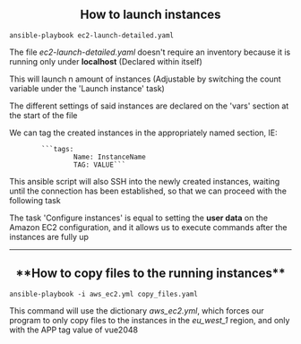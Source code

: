 <h2 style="text-align: center;">How to launch instances</h2>

```ansible-playbook ec2-launch-detailed.yaml```

The file _ec2-launch-detailed.yaml_ doesn't require an inventory because it is running only under **localhost** (Declared within itself)

This will launch n amount of instances (Adjustable by switching the count variable under the 'Launch instance' task)

The different settings of said instances are declared on the 'vars' section at the start of the file

We can tag the created instances in the appropriately named section, IE:

            ```tags:
                    Name: InstanceName
                    TAG: VALUE```

This ansible script will also SSH into the newly created instances, waiting until the connection has been established, so that we can proceed with the following task

The task 'Configure instances' is equal to setting the **user data** on the Amazon EC2 configuration, and it allows us to execute commands after the instances are fully up

***

<h2 style="text-align: center;">**How to copy files to the running instances**</h2>

```ansible-playbook -i aws_ec2.yml copy_files.yaml```

This command will use the dictionary _aws_ec2.yml_, which forces our program to only copy files to the instances in the *eu_west_1* region, and only with the APP tag value of vue2048

